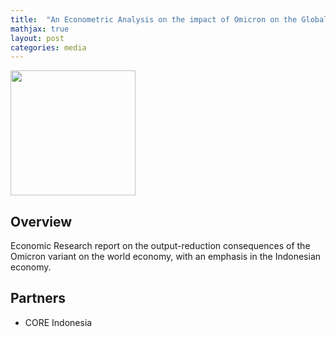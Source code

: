```yaml
---
title:  "An Econometric Analysis on the impact of Omicron on the Global Economy"
mathjax: true
layout: post
categories: media
---
```


<img src="https://user-images.githubusercontent.com/130064024/230425482-ba9d44c8-a912-413a-a6be-694109479c64.png" width="200" height="200">


## Overview

Economic Research report on the output-reduction consequences of the Omicron variant on the world economy, with an emphasis in the Indonesian economy.

## Partners

- CORE Indonesia
